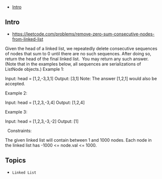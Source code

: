 - [Intro](#intro)

## Intro

- https://leetcode.com/problems/remove-zero-sum-consecutive-nodes-from-linked-list

Given the head of a linked list, we repeatedly delete consecutive sequences of nodes that sum to 0 until there are no such sequences.
After doing so, return the head of the final linked list.  You may return any such answer.
 
(Note that in the examples below, all sequences are serializations of ListNode objects.)
Example 1:

Input: head = [1,2,-3,3,1]
Output: [3,1]
Note: The answer [1,2,1] would also be accepted.

Example 2:

Input: head = [1,2,3,-3,4]
Output: [1,2,4]

Example 3:

Input: head = [1,2,3,-3,-2]
Output: [1]

 
Constraints:

The given linked list will contain between 1 and 1000 nodes.
Each node in the linked list has -1000 <= node.val <= 1000.



## Topics

- `Linked List`



